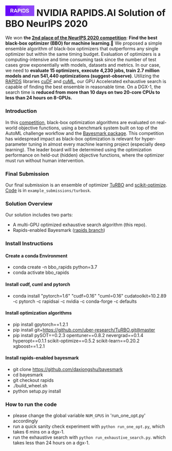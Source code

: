 # <div align="left"><img src="img/rapids_logo.png" width="90px"/>&nbsp;NVIDIA RAPIDS.AI Solution of BBO NeurIPS 2020</div>
We won **the [2nd place of the NeurIPS 2020 competition](https://bbochallenge.com/leaderboard)**: **Find the best black-box optimizer (BBO) for machine learning**.🎉 
We proposed a simple ensemble algorithm of black-box optimizers that outperforms any single optimizer but within the same timing budget. 
Evaluation of optimizers is a computing-intensive and time consuming task since the number of test cases grow exponentially with models, datasets and metrics. In our case, we need to **evaluate 15 optimizers, execute 4,230 jobs, train 2.7 million models and run 541,440 optimizations (suggest-observe)**. Utilizing the [RAPIDS](rapids.ai) libraries [cuDF](https://github.com/rapidsai/cudf) and [cuML](https://github.com/rapidsai/cuml), our GPU Accelerated exhaustive search is capable of finding the best ensemble in reasonable time. On a DGX-1, the search time is **reduced from more than 10 days on two 20-core CPUs to less than 24 hours on 8-GPUs.**

### Introduction
In this [competition](https://bbochallenge.com), black-box optimization algorithms are evaluated on real-world objective functions, using a benchmark system built on top of the AutoML challenge workflow and the [Bayesmark package](https://github.com/uber/bayesmark). This competition has widespread impact as black-box optimization is relevant for hyper-parameter tuning in almost every machine learning project (especially deep learning). The leader board will be determined using the optimization performance on held-out (hidden) objective functions, where the optimizer must run without human intervention. 

### Final Submission
Our final submission is an ensemble of optimizer [TuRBO](https://github.com/uber-research/TuRBO) and [scikit-optimize](https://scikit-optimize.github.io/stable/). [Code](https://github.com/daxiongshu/rapids-ai-BBO-2nd-place-solution/tree/master/example_submissions/turbosk) is in `example_submissions/turbosk`.

### Solution Overview
Our solution includes two parts:
- A multi-GPU optimized exhaustive search algorithm (this repo).
- Rapids-enabled Bayesmark ([rapids branch](https://github.com/daxiongshu/bayesmark/tree/rapids)) 

### Install Instructions
#### Create a conda Environment
- conda create -n bbo_rapids python=3.7
- conda activate bbo_rapids
#### Install cudf, cuml and pytorch
- conda install "pytorch=1.6" "cudf=0.16" "cuml=0.16" cudatoolkit=10.2.89 -c pytorch -c rapidsai -c nvidia -c conda-forge -c defaults
#### Install optimization algorithms
- pip install gpytorch==1.2.1
- pip install git+https://github.com/uber-research/TuRBO.git@master
- pip install pySOT==0.2.3 opentuner==0.8.2 nevergrad==0.1.4 hyperopt==0.1.1 scikit-optimize==0.5.2 scikit-learn==0.20.2 xgboost==1.2.1
#### Install rapids-enabled bayesmark
- git clone https://github.com/daxiongshu/bayesmark
- cd bayesmark
- git checkout rapids
- ./build_wheel.sh
- python setup.py install

### How to run the code
- please change the global variable `NUM_GPUS` in 'run_one_opt.py' accordingly
- run a quick sanity check experiment with `python run_one_opt.py`, which takes 6 mins on a dgx-1.
- run the exhaustive search with `python run_exhaustive_search.py`. which takes less than 24 hours on a dgx-1.
